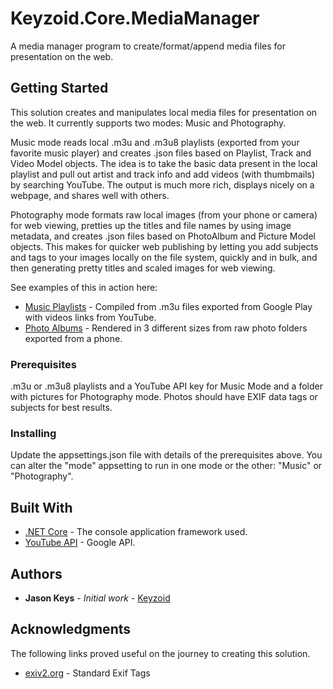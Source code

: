 # Keyzoid.Core.MediaManager

A media manager program to create/format/append media files for presentation on the web.

## Getting Started

This solution creates and manipulates local media files for presentation on the web. It currently supports two modes: Music and Photography.

Music mode reads local .m3u and .m3u8 playlists (exported from your favorite music player) and creates .json files based on Playlist, Track and Video Model objects. The idea is to take the basic data present in the local playlist and pull out artist and track info and add videos (with thumbmails) by searching YouTube. The output is much more rich, displays nicely on a webpage, and shares well with others.

Photography mode formats raw local images (from your phone or camera) for web viewing, pretties up the titles and file names by using image metadata, and creates .json files based on PhotoAlbum and Picture Model objects. This makes for quicker web publishing by letting you add subjects and tags to your images locally on the file system, quickly and in bulk, and then generating pretty titles and scaled images for web viewing.

See examples of this in action here:

* [Music Playlists](http://jasondkeys.com/music/playlists) - Compiled from .m3u files exported from Google Play with videos links from YouTube.
* [Photo Albums](http://jasondkeys.com/albums) - Rendered in 3 different sizes from raw photo folders exported from a phone.

### Prerequisites

.m3u or .m3u8 playlists and a YouTube API key for Music Mode and a folder with pictures for Photography mode. Photos should have EXIF data tags or subjects for best results.

### Installing

Update the appsettings.json file with details of the prerequisites above. You can alter the "mode" appsetting to run in one mode or the other: "Music" or "Photography".

## Built With

* [.NET Core](https://github.com/dotnet/core) - The console application framework used.
* [YouTube API](https://github.com/googleapis/google-api-dotnet-client) - Google API.

## Authors

* **Jason Keys** - *Initial work* - [Keyzoid](http://keyzoid.com)

## Acknowledgments

The following links proved useful on the journey to creating this solution.

* [exiv2.org](http://www.exiv2.org/tags.html) - Standard Exif Tags